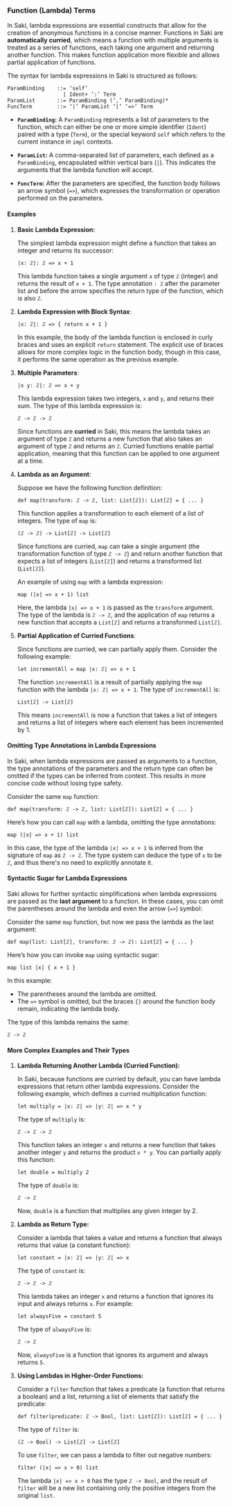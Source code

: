 

### Function (Lambda) Terms

In Saki, lambda expressions are essential constructs that allow for the creation of anonymous functions in a concise manner. Functions in Saki are **automatically curried**, which means a function with multiple arguments is treated as a series of functions, each taking one argument and returning another function. This makes function application more flexible and allows partial application of functions.

The syntax for lambda expressions in Saki is structured as follows:

```
ParamBinding    ::= ‘self’ 
                  | Ident+ ‘:’ Term
ParamList       ::= ParamBinding (‘,’ ParamBinding)*
FuncTerm        ::= ‘|’ ParamList ‘|’ ‘=>’ Term
```
- **`ParamBinding`:** A `ParamBinding` represents a list of parameters to the function, which can either be one or more simple identifier (`Ident`) paired with a type (`Term`), or the special keyword `self` which refers to the current instance in `impl` contexts.
  
- **`ParamList`:** A comma-separated list of parameters, each defined as a `ParamBinding`, encapsulated within vertical bars (`|`). This indicates the arguments that the lambda function will accept.
  
- **`FuncTerm`:** After the parameters are specified, the function body follows an arrow symbol (`=>`), which expresses the transformation or operation performed on the parameters.

#### Examples

1. **Basic Lambda Expression:**
   
   The simplest lambda expression might define a function that takes an integer and returns its successor:

   ```
   |x: ℤ|: ℤ => x + 1
   ```

   This lambda function takes a single argument `x` of type `ℤ` (integer) and returns the result of `x + 1`. The type annotation `: ℤ` after the parameter list and before the arrow specifies the return type of the function, which is also `ℤ`.

2. **Lambda Expression with Block Syntax**:

   ```
   |x: ℤ|: ℤ => { return x + 1 }
   ```

   In this example, the body of the lambda function is enclosed in curly braces and uses an explicit `return` statement. The explicit use of braces allows for more complex logic in the function body, though in this case, it performs the same operation as the previous example.

3. **Multiple Parameters**:

   ```
   |x y: ℤ|: ℤ => x + y
   ```

   This lambda expression takes two integers, `x` and `y`, and returns their sum. The type of this lambda expression is:

   ```
   ℤ -> ℤ -> ℤ
   ```

   Since functions are **curried** in Saki, this means the lambda takes an argument of type `ℤ` and returns a new function that also takes an argument of type `ℤ` and returns an `ℤ`. Curried functions enable partial application, meaning that this function can be applied to one argument at a time.

4. **Lambda as an Argument**:

   Suppose we have the following function definition:

   ```
   def map(transform: ℤ -> ℤ, list: List[ℤ]): List[ℤ] = { ... }
   ```

   This function applies a transformation to each element of a list of integers. The type of `map` is:

   ```
   (ℤ -> ℤ) -> List[ℤ] -> List[ℤ]
   ```

   Since functions are curried, `map` can take a single argument (the transformation function of type `ℤ -> ℤ`) and return another function that expects a list of integers (`List[ℤ]`) and returns a transformed list (`List[ℤ]`).

   An example of using `map` with a lambda expression:

   ```
   map (|x| => x + 1) list
   ```

   Here, the lambda `|x| => x + 1` is passed as the `transform` argument. The type of the lambda is `ℤ -> ℤ`, and the application of `map` returns a new function that accepts a `List[ℤ]` and returns a transformed `List[ℤ]`.

5. **Partial Application of Curried Functions**:

   Since functions are curried, we can partially apply them. Consider the following example:

   ```
   let incrementAll = map |x: ℤ| => x + 1
   ```

   The function `incrementAll` is a result of partially applying the `map` function with the lambda `|x: ℤ| => x + 1`. The type of `incrementAll` is:

   ```
   List[ℤ] -> List[ℤ]
   ```

   This means `incrementAll` is now a function that takes a list of integers and returns a list of integers where each element has been incremented by 1.

#### Omitting Type Annotations in Lambda Expressions

In Saki, when lambda expressions are passed as arguments to a function, the type annotations of the parameters and the return type can often be omitted if the types can be inferred from context. This results in more concise code without losing type safety.

Consider the same `map` function:

```
def map(transform: ℤ -> ℤ, list: List[ℤ]): List[ℤ] = { ... }
```

Here’s how you can call `map` with a lambda, omitting the type annotations:

```
map (|x| => x + 1) list
```

In this case, the type of the lambda `|x| => x + 1` is inferred from the signature of `map` as `ℤ -> ℤ`. The type system can deduce the type of `x` to be `ℤ`, and thus there's no need to explicitly annotate it.

#### Syntactic Sugar for Lambda Expressions

Saki allows for further syntactic simplifications when lambda expressions are passed as the **last argument** to a function. In these cases, you can omit the parentheses around the lambda and even the arrow (`=>`) symbol:

Consider the same `map` function, but now we pass the lambda as the last argument:

```
def map(list: List[ℤ], transform: ℤ -> ℤ): List[ℤ] = { ... }
```

Here’s how you can invoke `map` using syntactic sugar:

```
map list |x| { x + 1 }
```

In this example:
- The parentheses around the lambda are omitted.
- The `=>` symbol is omitted, but the braces `{}` around the function body remain, indicating the lambda body.

The type of this lambda remains the same:

```
ℤ -> ℤ
```

#### More Complex Examples and Their Types

1. **Lambda Returning Another Lambda (Curried Function):**

   In Saki, because functions are curried by default, you can have lambda expressions that return other lambda expressions. Consider the following example, which defines a curried multiplication function:

   ```
   let multiply = |x: ℤ| => |y: ℤ| => x * y
   ```

   The type of `multiply` is:

   ```
   ℤ -> ℤ -> ℤ
   ```

   This function takes an integer `x` and returns a new function that takes another integer `y` and returns the product `x * y`. You can partially apply this function:

   ```
   let double = multiply 2
   ```

   The type of `double` is:

   ```
   ℤ -> ℤ
   ```

   Now, `double` is a function that multiplies any given integer by 2.

2. **Lambda as Return Type:**

   Consider a lambda that takes a value and returns a function that always returns that value (a constant function):

   ```
   let constant = |x: ℤ| => |y: ℤ| => x
   ```

   The type of `constant` is:

   ```
   ℤ -> ℤ -> ℤ
   ```

   This lambda takes an integer `x` and returns a function that ignores its input and always returns `x`. For example:

   ```
   let alwaysFive = constant 5
   ```

   The type of `alwaysFive` is:

   ```
   ℤ -> ℤ
   ```

   Now, `alwaysFive` is a function that ignores its argument and always returns `5`.

3. **Using Lambdas in Higher-Order Functions:**

   Consider a `filter` function that takes a predicate (a function that returns a boolean) and a list, returning a list of elements that satisfy the predicate:

   ```
   def filter(predicate: ℤ -> Bool, list: List[ℤ]): List[ℤ] = { ... }
   ```

   The type of `filter` is:

   ```
   (ℤ -> Bool) -> List[ℤ] -> List[ℤ]
   ```

   To use `filter`, we can pass a lambda to filter out negative numbers:

   ```
   filter (|x| => x > 0) list
   ```

   The lambda `|x| => x > 0` has the type `ℤ -> Bool`, and the result of `filter` will be a new list containing only the positive integers from the original `list`.

